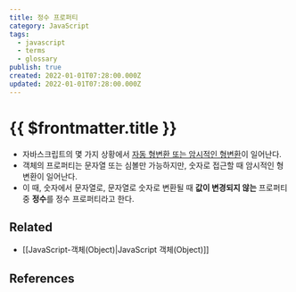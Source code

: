 ```yaml
---
title: 정수 프로퍼티
category: JavaScript
tags:
  - javascript
  - terms
  - glossary
publish: true
created: 2022-01-01T07:28:00.000Z
updated: 2022-01-01T07:28:00.000Z
---
```


# {{ $frontmatter.title }}

- 자바스크립트의 몇 가지 상황에서 [자동 형변환 또는 암시적인 형변환](https://developer.mozilla.org/en-US/docs/Glossary/Type_coercion)이 일어난다.
- 객체의 프로퍼티는 문자열 또는 심볼만 가능하지만, 숫자로 접근할 때 암시적인 형변환이 일어난다.
- 이 때, 숫자에서 문자열로, 문자열로 숫자로 변환될 때 **값이 변경되지 않는** 프로퍼티 중 **정수**를 정수 프로퍼티라고 한다.

## Related

- [[JavaScript-객체(Object)|JavaScript 객체(Object)]]

## References
